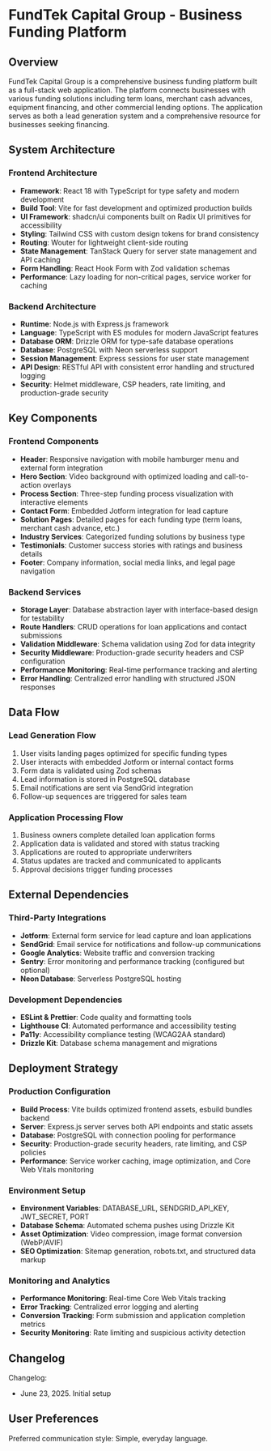 # FundTek Capital Group - Business Funding Platform

## Overview

FundTek Capital Group is a comprehensive business funding platform built as a full-stack web application. The platform connects businesses with various funding solutions including term loans, merchant cash advances, equipment financing, and other commercial lending options. The application serves as both a lead generation system and a comprehensive resource for businesses seeking financing.

## System Architecture

### Frontend Architecture
- **Framework**: React 18 with TypeScript for type safety and modern development
- **Build Tool**: Vite for fast development and optimized production builds
- **UI Framework**: shadcn/ui components built on Radix UI primitives for accessibility
- **Styling**: Tailwind CSS with custom design tokens for brand consistency
- **Routing**: Wouter for lightweight client-side routing
- **State Management**: TanStack Query for server state management and API caching
- **Form Handling**: React Hook Form with Zod validation schemas
- **Performance**: Lazy loading for non-critical pages, service worker for caching

### Backend Architecture
- **Runtime**: Node.js with Express.js framework
- **Language**: TypeScript with ES modules for modern JavaScript features
- **Database ORM**: Drizzle ORM for type-safe database operations
- **Database**: PostgreSQL with Neon serverless support
- **Session Management**: Express sessions for user state management
- **API Design**: RESTful API with consistent error handling and structured logging
- **Security**: Helmet middleware, CSP headers, rate limiting, and production-grade security

## Key Components

### Frontend Components
- **Header**: Responsive navigation with mobile hamburger menu and external form integration
- **Hero Section**: Video background with optimized loading and call-to-action overlays
- **Process Section**: Three-step funding process visualization with interactive elements
- **Contact Form**: Embedded Jotform integration for lead capture
- **Solution Pages**: Detailed pages for each funding type (term loans, merchant cash advance, etc.)
- **Industry Services**: Categorized funding solutions by business type
- **Testimonials**: Customer success stories with ratings and business details
- **Footer**: Company information, social media links, and legal page navigation

### Backend Services
- **Storage Layer**: Database abstraction layer with interface-based design for testability
- **Route Handlers**: CRUD operations for loan applications and contact submissions
- **Validation Middleware**: Schema validation using Zod for data integrity
- **Security Middleware**: Production-grade security headers and CSP configuration
- **Performance Monitoring**: Real-time performance tracking and alerting
- **Error Handling**: Centralized error handling with structured JSON responses

## Data Flow

### Lead Generation Flow
1. User visits landing pages optimized for specific funding types
2. User interacts with embedded Jotform or internal contact forms
3. Form data is validated using Zod schemas
4. Lead information is stored in PostgreSQL database
5. Email notifications are sent via SendGrid integration
6. Follow-up sequences are triggered for sales team

### Application Processing Flow
1. Business owners complete detailed loan application forms
2. Application data is validated and stored with status tracking
3. Applications are routed to appropriate underwriters
4. Status updates are tracked and communicated to applicants
5. Approval decisions trigger funding processes

## External Dependencies

### Third-Party Integrations
- **Jotform**: External form service for lead capture and loan applications
- **SendGrid**: Email service for notifications and follow-up communications
- **Google Analytics**: Website traffic and conversion tracking
- **Sentry**: Error monitoring and performance tracking (configured but optional)
- **Neon Database**: Serverless PostgreSQL hosting

### Development Dependencies
- **ESLint & Prettier**: Code quality and formatting tools
- **Lighthouse CI**: Automated performance and accessibility testing
- **Pa11y**: Accessibility compliance testing (WCAG2AA standard)
- **Drizzle Kit**: Database schema management and migrations

## Deployment Strategy

### Production Configuration
- **Build Process**: Vite builds optimized frontend assets, esbuild bundles backend
- **Server**: Express.js server serves both API endpoints and static assets
- **Database**: PostgreSQL with connection pooling for performance
- **Security**: Production-grade security headers, rate limiting, and CSP policies
- **Performance**: Service worker caching, image optimization, and Core Web Vitals monitoring

### Environment Setup
- **Environment Variables**: DATABASE_URL, SENDGRID_API_KEY, JWT_SECRET, PORT
- **Database Schema**: Automated schema pushes using Drizzle Kit
- **Asset Optimization**: Video compression, image format conversion (WebP/AVIF)
- **SEO Optimization**: Sitemap generation, robots.txt, and structured data markup

### Monitoring and Analytics
- **Performance Monitoring**: Real-time Core Web Vitals tracking
- **Error Tracking**: Centralized error logging and alerting
- **Conversion Tracking**: Form submission and application completion metrics
- **Security Monitoring**: Rate limiting and suspicious activity detection

## Changelog

Changelog:
- June 23, 2025. Initial setup

## User Preferences

Preferred communication style: Simple, everyday language.